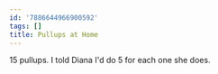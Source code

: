 ```yaml
---
id: '7886644966900592'
tags: []
title: Pullups at Home
---
```


15 pullups. I told Diana I'd do 5 for each one she does.
